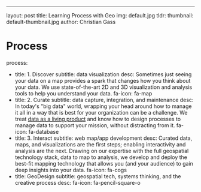 ---
layout: post
title: Learning Process with Geo
img: default.jpg
tldr:
thumbnail: default-thumbnail.jpg
author: Christian Gass

# Process
process:
  - title: 1. Discover
    subtitle: data visualization
    desc: Sometimes just seeing your data on a map provides a spark that changes how you think about your data. We use state-of-the-art 2D and 3D visualization and analysis tools to help you understand your data.
    fa-icon: fa-map
  - title: 2. Curate
    subtitle: data capture, integration, and maintenance
    desc: In today's "big data" world, wrapping your head around how to manage it all in a way that is best for your organization can be a challenge. We treat <a href="">data as a living product</a> and know how to design processes to manage data to support your mission, without distracting from it.
    fa-icon: fa-database
  - title: 3. Interact
    subtitle: web map/app development
    desc: Curated data, maps, and visualizations are the first steps; enabling interactivity and analysis are the next. Drawing on our expertise with the full geospatial technology stack, data to map to analysis, we develop and deploy the best-fit mapping technology that allows you (and your audience) to gain deep insights into your data.
    fa-icon: fa-cogs
  - title: GeoDesign
    subtitle: geospatial tech, systems thinking, and the creative process
    desc:
    fa-icon: fa-pencil-square-o